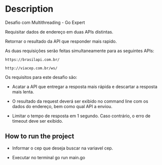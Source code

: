 # Description

Desafio com Multithreading - Go Expert

Requisitar dados de endereço em duas APIs distintas.

Retornar o resultado da API que responder mais rapido.

As duas requisições serão feitas simultaneamente para as seguintes APIs:

    https://brasilapi.com.br/

    http://viacep.com.br/ws/

Os requisitos para este desafio são:

- Acatar a API que entregar a resposta mais rápida e descartar a resposta mais lenta.

- O resultado da request deverá ser exibido no command line com os dados do endereço, bem como qual API a enviou.

- Limitar o tempo de resposta em 1 segundo. Caso contrário, o erro de timeout deve ser exibido.

## How to run the project

- Informar o cep que deseja buscar na variavel cep.

- Executar no terminal go run main.go